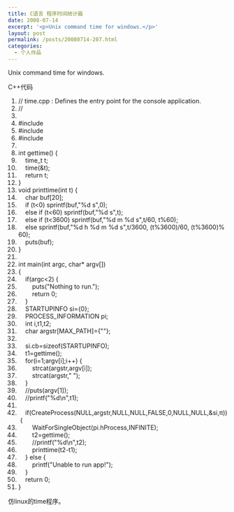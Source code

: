 ```yaml
---
title: C语言 程序时间统计器
date: 2008-07-14
excerpt: '<p>Unix command time for windows.</p>'
layout: post
permalink: /posts/20080714-207.html
categories:
  - 个人作品
---
```

Unix command time for windows.

<div class="codeText">
  <div class="codeHead">
    C++代码
  </div>
  
  <ol class="dp-cpp" start="1">
    <li class="alt">
      <span><span class="comment">//&nbsp;time.cpp&nbsp;:&nbsp;Defines&nbsp;the&nbsp;entry&nbsp;point&nbsp;for&nbsp;the&nbsp;console&nbsp;application.</span><span>&nbsp;&nbsp;</span></span>
    </li>
    <li class="">
      <span><span class="comment">//</span><span>&nbsp;&nbsp;</span></span>
    </li>
    <li class="alt">
      <span>&nbsp;&nbsp;</span>
    </li>
    <li class="">
      <span><span class="preprocessor">#include&nbsp;<stdio.h></span><span>&nbsp;&nbsp;</span></span>
    </li>
    <li class="alt">
      <span><span class="preprocessor">#include&nbsp;<time.h></span><span>&nbsp;&nbsp;</span></span>
    </li>
    <li class="">
      <span><span class="preprocessor">#include&nbsp;<windows.h></span><span>&nbsp;&nbsp;</span></span>
    </li>
    <li class="alt">
      <span>&nbsp;&nbsp;</span>
    </li>
    <li class="">
      <span><span class="datatypes">int</span><span>&nbsp;gettime()&nbsp;{&nbsp;&nbsp;</span></span>
    </li>
    <li class="alt">
      <span>&nbsp;&nbsp;&nbsp;&nbsp;<span class="datatypes">time_t</span><span>&nbsp;t;&nbsp;&nbsp;</span></span>
    </li>
    <li class="">
      <span>&nbsp;&nbsp;&nbsp;&nbsp;time(&t);&nbsp;&nbsp;</span>
    </li>
    <li class="alt">
      <span>&nbsp;&nbsp;&nbsp;&nbsp;<span class="keyword">return</span><span>&nbsp;t;&nbsp;&nbsp;</span></span>
    </li>
    <li class="">
      <span>}&nbsp;&nbsp;</span>
    </li>
    <li class="alt">
      <span><span class="keyword">void</span><span>&nbsp;printtime(</span><span class="datatypes">int</span><span>&nbsp;t)&nbsp;{&nbsp;&nbsp;</span></span>
    </li>
    <li class="">
      <span>&nbsp;&nbsp;&nbsp;&nbsp;<span class="datatypes">char</span><span>&nbsp;buf[20];&nbsp;&nbsp;</span></span>
    </li>
    <li class="alt">
      <span>&nbsp;&nbsp;&nbsp;&nbsp;<span class="keyword">if</span><span>&nbsp;(t<0)&nbsp;sprintf(buf,</span><span class="string">"%d&nbsp;s"</span><span>,0);&nbsp;&nbsp;</span></span>
    </li>
    <li class="">
      <span>&nbsp;&nbsp;&nbsp;&nbsp;<span class="keyword">else</span><span>&nbsp;</span><span class="keyword">if</span><span>&nbsp;(t<60)&nbsp;sprintf(buf,</span><span class="string">"%d&nbsp;s"</span><span>,t);&nbsp;&nbsp;</span></span>
    </li>
    <li class="alt">
      <span>&nbsp;&nbsp;&nbsp;&nbsp;<span class="keyword">else</span><span>&nbsp;</span><span class="keyword">if</span><span>&nbsp;(t<3600)&nbsp;sprintf(buf,</span><span class="string">"%d&nbsp;m&nbsp;%d&nbsp;s"</span><span>,t/60,&nbsp;t%60);&nbsp;&nbsp;</span></span>
    </li>
    <li class="">
      <span>&nbsp;&nbsp;&nbsp;&nbsp;<span class="keyword">else</span><span>&nbsp;sprintf(buf,</span><span class="string">"%d&nbsp;h&nbsp;%d&nbsp;m&nbsp;%d&nbsp;s"</span><span>,t/3600,&nbsp;(t%3600)/60,&nbsp;(t%3600)%60);&nbsp;&nbsp;</span></span>
    </li>
    <li class="alt">
      <span>&nbsp;&nbsp;&nbsp;&nbsp;puts(buf);&nbsp;&nbsp;</span>
    </li>
    <li class="">
      <span>}&nbsp;&nbsp;</span>
    </li>
    <li class="alt">
      <span>&nbsp;&nbsp;</span>
    </li>
    <li class="">
      <span><span class="datatypes">int</span><span>&nbsp;main(</span><span class="datatypes">int</span><span>&nbsp;argc,&nbsp;</span><span class="datatypes">char</span><span>*&nbsp;argv[])&nbsp;&nbsp;</span></span>
    </li>
    <li class="alt">
      <span>{&nbsp;&nbsp;</span>
    </li>
    <li class="">
      <span>&nbsp;&nbsp;&nbsp;&nbsp;<span class="keyword">if</span><span>(argc<2)&nbsp;{&nbsp;&nbsp;</span></span>
    </li>
    <li class="alt">
      <span>&nbsp;&nbsp;&nbsp;&nbsp;&nbsp;&nbsp;&nbsp;&nbsp;puts(<span class="string">"Nothing&nbsp;to&nbsp;run."</span><span>);&nbsp;&nbsp;</span></span>
    </li>
    <li class="">
      <span>&nbsp;&nbsp;&nbsp;&nbsp;&nbsp;&nbsp;&nbsp;&nbsp;<span class="keyword">return</span><span>&nbsp;0;&nbsp;&nbsp;</span></span>
    </li>
    <li class="alt">
      <span>&nbsp;&nbsp;&nbsp;&nbsp;}&nbsp;&nbsp;</span>
    </li>
    <li class="">
      <span>&nbsp;&nbsp;&nbsp;&nbsp;STARTUPINFO&nbsp;si={0};&nbsp;&nbsp;</span>
    </li>
    <li class="alt">
      <span>&nbsp;&nbsp;&nbsp;&nbsp;PROCESS_INFORMATION&nbsp;pi;&nbsp;&nbsp;</span>
    </li>
    <li class="">
      <span>&nbsp;&nbsp;&nbsp;&nbsp;<span class="datatypes">int</span><span>&nbsp;i,t1,t2;&nbsp;&nbsp;</span></span>
    </li>
    <li class="alt">
      <span>&nbsp;&nbsp;&nbsp;&nbsp;<span class="datatypes">char</span><span>&nbsp;argstr[MAX_PATH]={</span><span class="string">""</span><span>};&nbsp;&nbsp;</span></span>
    </li>
    <li class="">
      <span>&nbsp;&nbsp;</span>
    </li>
    <li class="alt">
      <span>&nbsp;&nbsp;&nbsp;&nbsp;si.cb=<span class="keyword">sizeof</span><span>(STARTUPINFO);&nbsp;&nbsp;</span></span>
    </li>
    <li class="">
      <span>&nbsp;&nbsp;&nbsp;&nbsp;t1=gettime();&nbsp;&nbsp;</span>
    </li>
    <li class="alt">
      <span>&nbsp;&nbsp;&nbsp;&nbsp;<span class="keyword">for</span><span>(i=1;argv[i];i++)&nbsp;{&nbsp;&nbsp;</span></span>
    </li>
    <li class="">
      <span>&nbsp;&nbsp;&nbsp;&nbsp;&nbsp;&nbsp;&nbsp;&nbsp;strcat(argstr,argv[i]);&nbsp;&nbsp;</span>
    </li>
    <li class="alt">
      <span>&nbsp;&nbsp;&nbsp;&nbsp;&nbsp;&nbsp;&nbsp;&nbsp;strcat(argstr,<span class="string">"&nbsp;"</span><span>);&nbsp;&nbsp;</span></span>
    </li>
    <li class="">
      <span>&nbsp;&nbsp;&nbsp;&nbsp;}&nbsp;&nbsp;</span>
    </li>
    <li class="alt">
      <span>&nbsp;&nbsp;&nbsp;&nbsp;<span class="comment">//puts(argv[1]);</span><span>&nbsp;&nbsp;</span></span>
    </li>
    <li class="">
      <span>&nbsp;&nbsp;&nbsp;&nbsp;<span class="comment">//printf("%d\n",t1);</span><span>&nbsp;&nbsp;</span></span>
    </li>
    <li class="alt">
      <span>&nbsp;&nbsp;</span>
    </li>
    <li class="">
      <span>&nbsp;&nbsp;&nbsp;&nbsp;<span class="keyword">if</span><span>(CreateProcess(NULL,argstr,NULL,NULL,FALSE,0,NULL,NULL,&si,&pi;))&nbsp;{&nbsp;&nbsp;</span></span>
    </li>
    <li class="alt">
      <span>&nbsp;&nbsp;&nbsp;&nbsp;&nbsp;&nbsp;&nbsp;&nbsp;WaitForSingleObject(pi.hProcess,INFINITE);&nbsp;&nbsp;</span>
    </li>
    <li class="">
      <span>&nbsp;&nbsp;&nbsp;&nbsp;&nbsp;&nbsp;&nbsp;&nbsp;t2=gettime();&nbsp;&nbsp;</span>
    </li>
    <li class="alt">
      <span>&nbsp;&nbsp;&nbsp;&nbsp;&nbsp;&nbsp;&nbsp;&nbsp;<span class="comment">//printf("%d\n",t2);</span><span>&nbsp;&nbsp;</span></span>
    </li>
    <li class="">
      <span>&nbsp;&nbsp;&nbsp;&nbsp;&nbsp;&nbsp;&nbsp;&nbsp;printtime(t2-t1);&nbsp;&nbsp;</span>
    </li>
    <li class="alt">
      <span>&nbsp;&nbsp;&nbsp;&nbsp;}&nbsp;<span class="keyword">else</span><span>&nbsp;{&nbsp;&nbsp;</span></span>
    </li>
    <li class="">
      <span>&nbsp;&nbsp;&nbsp;&nbsp;&nbsp;&nbsp;&nbsp;&nbsp;printf(<span class="string">"Unable&nbsp;to&nbsp;run&nbsp;app!"</span><span>);&nbsp;&nbsp;</span></span>
    </li>
    <li class="alt">
      <span>&nbsp;&nbsp;&nbsp;&nbsp;}&nbsp;&nbsp;</span>
    </li>
    <li class="">
      <span>&nbsp;&nbsp;&nbsp;&nbsp;<span class="keyword">return</span><span>&nbsp;0;&nbsp;&nbsp;</span></span>
    </li>
    <li class="alt">
      <span>}&nbsp;&nbsp;</span>
    </li>
  </ol>
</div>

仿linux的time程序。